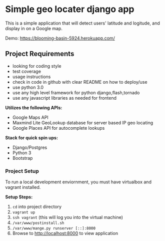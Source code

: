 # Simple geo locater django app

This is a simple application that will detect users' latitude and logitude, and display in on a Google map.

Demo: <https://blooming-basin-5924.herokuapp.com/>

## Project Requirements
- looking for coding style
- test coverage
- usage instructions
- check in code in github with clear README on how to deploy/use
- use python 3.0
- use any high level framework for python django,flash,tornado
- use any javascript libraries as needed for frontend

**Utilizes the following APIs:**

- Google Maps API
- Maxmind Lite GeoLookup database for server based IP geo locating
- Google Places API for autocomplete lookups

**Stack for quick spin ups:**

- Django/Postgres
- Python 3
- Bootstrap

### Project Setup
To run a local development enviornment, you must have virtualbox and vagrant installed.

**Setup Steps:**

1. `cd` into project directory
2. `vagrant up`
3. `ssh vagrant` (this will log you into the virtual machine)
4. `/var/www/postinstall.sh`
4. `/var/www/mange.py runserver [::]:8000`
3. Browse to <http://localhost:8000> to view application


